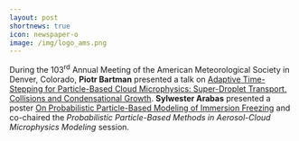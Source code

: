 ```yaml
---
layout: post
shortnews: true
icon: newspaper-o
image: /img/logo_ams.png
---
```


During the 103<sup>rd</sup> Annual Meeting of the American Meteorological Society in Denver, Colorado, 
  <b>Piotr Bartman</b> presented a talk on <a href="https://ams.confex.com/ams/103ANNUAL/meetingapp.cgi/Paper/419078">Adaptive Time-Stepping for Particle-Based Cloud Microphysics: Super-Droplet Transport, Collisions and Condensational Growth</a>.
  <b>Sylwester Arabas</b> presented a poster <a href="https://ams.confex.com/ams/103ANNUAL/meetingapp.cgi/Paper/420160">On Probabilistic Particle-Based Modeling of Immersion Freezing</a>
  and co-chaired the <em>Probabilistic Particle-Based Methods in Aerosol-Cloud Microphysics Modeling</em> session.
